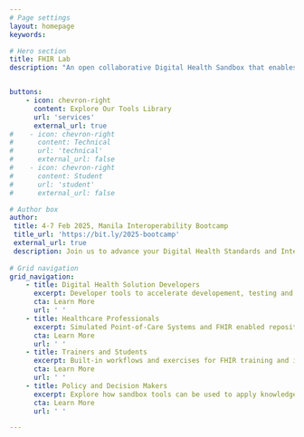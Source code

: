 ```yaml
---
# Page settings
layout: homepage
keywords:

# Hero section
title: FHIR Lab
description: "An open collaborative Digital Health Sandbox that enables stakeholders to explore, learn, test and validate digital health standards-based solutions in a safe and controlled environment. FHIR Lab is part of [The Strengthening Standards Capability Project]((https://sscp.health) (SSCP), a collaborative effort between the Australian e-Health Research Centre (AEHRC) at the [Commonwealth Scientific and Industrial Research Organisation](https://csiro.au) (CSIRO) and [Standards and Interoperability Lab, University of the Philippines, Manila](https://www.upmsilab.org/) (UPM SILab) for improved adoption of digital health standards and interoperability."


buttons:
    - icon: chevron-right
      content: Explore Our Tools Library
      url: 'services'
      external_url: true
#    - icon: chevron-right
#      content: Technical
#      url: 'technical'
#      external_url: false
#    - icon: chevron-right
#      content: Student
#      url: 'student'
#      external_url: false

# Author box
author:
 title: 4-7 Feb 2025, Manila Interoperability Bootcamp
 title_url: 'https://bit.ly/2025-bootcamp'
 external_url: true
 description: Join us to advance your Digital Health Standards and Interoperability skills, collaborate with peers, and gain practical experience in developing FHIR enabled digital health applications using tools like Ontoserver, Google Open Health Stack (OHS), SMILE clinical Data Repository and AidBox. 
        
# Grid navigation
grid_navigation:
    - title: Digital Health Solution Developers
      excerpt: Developer tools to accelerate developement, testing and validation of digital health solutions.
      cta: Learn More
      url: ' '
    - title: Healthcare Professionals
      excerpt: Simulated Point-of-Care Systems and FHIR enabled repositories for real-world use cases.
      cta: Learn More
      url: ' '
    - title: Trainers and Students
      excerpt: Built-in workflows and exercises for FHIR training and immersive learning.
      cta: Learn More
      url: ' '
    - title: Policy and Decision Makers
      excerpt: Explore how sandbox tools can be used to apply knowledge for healthcare issues.
      cta: Learn More
      url: ' '

---
```

